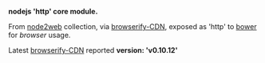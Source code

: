 **nodejs 'http' core module.**

From [node2web](http://github.com/anodynos/node2web) collection,
via [browserify-CDN](http://wzrd.in/),
exposed as 'http' to [bower](http://bower.io) for *browser* usage.

Latest [browserify-CDN](http://wzrd.in/) reported **version: 'v0.10.12'**